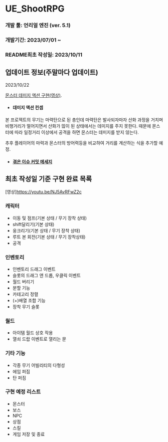 # UE_ShootRPG

### 개발 툴: 언리얼 엔진 (ver. 5.1)
### 개발기간: 2023/07/01 ~
### README최초 작성일: 2023/10/11 

## 업데이트 정보(주말마다 업데이트)

2023/10/22

[몬스터 데미지 엑션 구현(영상)](https://youtu.be/SnpGYMRBWdA).

- #### 데미지 액션 컨셉

본 프로젝트의 무기는 마력탄으로 된 총인데 마력탄은 발사되자마자 산화 과정을 거치며
비행거리가 멀어지면서 산화가 많이 된 상태에서는 데미지를 주지 못한다. 
때문에 몬스터에 따라 일정거리 이상에서 공격을 하면 몬스터는 데미지를 받지 않는다.

추후 플레이어의 마력과 몬스터의 방어력등을 비교하여 거리를 계산하는 식을 추가할 예정. 

- #### [겪은 이슈 커밋 메세지](https://github.com/HundredWed/UE_ShootRPG/commit/47deace9ee688919d797d584416da0a967c2df5d)

## 최초 작성일 기준 구현 완료 목록
[영상]<https://youtu.be/NJ5AvRFwZ2c>

### 캐릭터

- 이동 및 점프(기본 상태 / 무기 장착 상태)         
- shift달리기(기본 상태)                 
- 웅크리기(기본 상태 / 무기 장착 상태)              
- 루트 본 회전(기본 상태 / 무기 장착상태)           
- 공격
                                       
### 인벤토리
- 인벤토리 드래그 이벤트
- 슬롯의 드래그 앤 드롭, 우클릭 이벤트
- 월드 버리기
- 분할 기능
- 카테고리 정렬
- (+)배열 조합 기능
- 장착 무기 슬롯

### 월드

- 아이템 월드 상호 작용
- 열쇠 드랍 이벤트로 열리는 문

### 기타 기능

- 각종 무기 어빌리티의 다형성
- 에임 퍼짐
- 탄 퍼짐

### 구현 예정 리스트
- 몬스터
- 보스
- NPC
- 상점
- 스킬
- 게임 저장 및 종료
